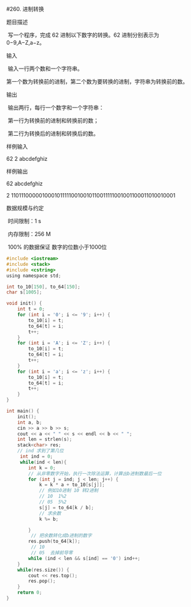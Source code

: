 #260. 进制转换

题目描述

​ 写一个程序，完成 62 进制以下数字的转换。62 进制分别表示为 0−9,A−Z,a−z。

输入

​ 输入一行两个数和一个字符串。

​ 第一个数为转换前的进制，第二个数为要转换的进制，字符串为转换前的数。

输出

​ 输出两行，每行一个数字和一个字符串：

​ 第一行为转换前的进制和转换前的数；

​ 第二行为转换后的进制和转换后的数。

样例输入

62 2 abcdefghiz

样例输出

62 abcdefghiz

2 11011100000100010111110010010110011111001001100011010010001

数据规模与约定

​ 时间限制：1 s

​ 内存限制：256 M

​ 100% 的数据保证 数字的位数小于1000位
```c
#include <iostream>
#include <stack>
#include <cstring>
using namespace std;

int to_10[150], to_64[150];
char s[1005];

void init() {
    int t = 0;
    for (int i = '0'; i <= '9'; i++) {
        to_10[i] = t;
        to_64[t] = i;
        t++;
    }
    for (int i = 'A'; i <= 'Z'; i++) {
        to_10[i] = t;
        to_64[t] = i;
        t++;
    }
    for (int i = 'a'; i <= 'z'; i++) {
        to_10[i] = t;
        to_64[t] = i;
        t++;
    }
}

int main() {
    init();
    int a, b;
    cin >> a >> b >> s;
    cout << a << " " << s << endl << b << " ";
	int len = strlen(s);
	stack<char> res;
	// ind 求到了第几位
	 int ind = 0;
	 while(ind < len){
		int k = 0;
		// 从非零数字开始，执行一次除法运算，计算出b进制数最后一位
		for (int j = ind; j < len; j++) {
			k = k * a + to_10[s[j]];
			// 例如10进制 10 转2进制 
			// 10  1%2
			// 05  5%2
			s[j] = to_64[k / b];
			// 求余数
			k %= b;

		}
		 // 把余数转化成b进制的数字
		res.push(to_64[k]);
		 // 10 
		 // 05  去掉前导零
		while (ind < len && s[ind] == '0') ind++;
    }
	while(res.size()) {
		cout << res.top();
		res.pop();
	}
    return 0;
}